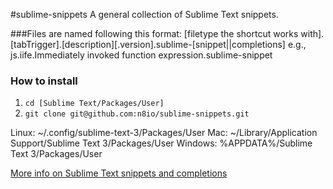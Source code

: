 #sublime-snippets
A general collection of Sublime Text snippets.

###Files are named following this format:
[filetype the shortcut works with].[tabTrigger].[description][.version].sublime-[snippet||completions]
e.g., js.iife.Immediately invoked function expression.sublime-snippet

### How to install
1. ```cd [Sublime Text/Packages/User]```
2. ```git clone git@github.com:n8io/sublime-snippets.git```

Linux: ~/.config/sublime-text-3/Packages/User
Mac: ~/Library/Application Support/Sublime Text 3/Packages/User
Windows: %APPDATA%/Sublime Text 3/Packages/User

[More info on Sublime Text snippets and completions](http://docs.sublimetext.info/en/latest/extensibility/snippets.html)
